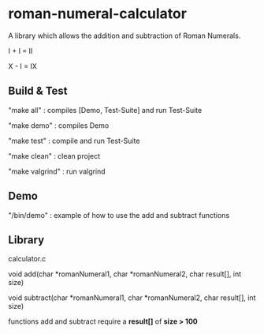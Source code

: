 # roman-numeral-calculator
  A library which allows the addition and subtraction of Roman Numerals.
  
  I + I = II
  
  X - I = IX
  
## Build & Test
  "make all" : compiles [Demo, Test-Suite] and run Test-Suite

  "make demo" : compiles Demo

  "make test" : compile and run Test-Suite

  "make clean" : clean project

  "make valgrind" : run valgrind

## Demo
  "/bin/demo" : example of how to use the add and subtract functions

## Library
  calculator.c
  
  void add(char *romanNumeral1, char *romanNumeral2, char result[], int size)

  void subtract(char *romanNumeral1, char *romanNumeral2, char result[], int size)

  functions add and subtract require a **result[]** of **size > 100**
